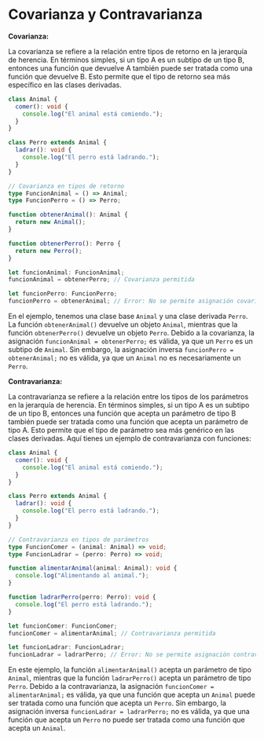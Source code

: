 # Covarianza y Contravarianza

**Covarianza:**

La covarianza se refiere a la relación entre tipos de retorno en la jerarquía de herencia. En términos simples, si un tipo A es un subtipo de un tipo B, entonces una función que devuelve A también puede ser tratada como una función que devuelve B. Esto permite que el tipo de retorno sea más específico en las clases derivadas.

```typescript
class Animal {
  comer(): void {
    console.log("El animal está comiendo.");
  }
}

class Perro extends Animal {
  ladrar(): void {
    console.log("El perro está ladrando.");
  }
}

// Covarianza en tipos de retorno
type FuncionAnimal = () => Animal;
type FuncionPerro = () => Perro;

function obtenerAnimal(): Animal {
  return new Animal();
}

function obtenerPerro(): Perro {
  return new Perro();
}

let funcionAnimal: FuncionAnimal;
funcionAnimal = obtenerPerro; // Covarianza permitida

let funcionPerro: FuncionPerro;
funcionPerro = obtenerAnimal; // Error: No se permite asignación covariante
```

En el ejemplo, tenemos una clase base `Animal` y una clase derivada `Perro`. La función `obtenerAnimal()` devuelve un objeto `Animal`, mientras que la función `obtenerPerro()` devuelve un objeto `Perro`. Debido a la covarianza, la asignación `funcionAnimal = obtenerPerro;` es válida, ya que un `Perro` es un subtipo de `Animal`. Sin embargo, la asignación inversa `funcionPerro = obtenerAnimal;` no es válida, ya que un `Animal` no es necesariamente un `Perro`.

**Contravarianza:**

La contravarianza se refiere a la relación entre los tipos de los parámetros en la jerarquía de herencia. En términos simples, si un tipo A es un subtipo de un tipo B, entonces una función que acepta un parámetro de tipo B también puede ser tratada como una función que acepta un parámetro de tipo A. Esto permite que el tipo de parámetro sea más genérico en las clases derivadas. Aquí tienes un ejemplo de contravarianza con funciones:

```typescript
class Animal {
  comer(): void {
    console.log("El animal está comiendo.");
  }
}

class Perro extends Animal {
  ladrar(): void {
    console.log("El perro está ladrando.");
  }
}

// Contravarianza en tipos de parámetros
type FuncionComer = (animal: Animal) => void;
type FuncionLadrar = (perro: Perro) => void;

function alimentarAnimal(animal: Animal): void {
  console.log("Alimentando al animal.");
}

function ladrarPerro(perro: Perro): void {
  console.log("El perro está ladrando.");
}

let funcionComer: FuncionComer;
funcionComer = alimentarAnimal; // Contravarianza permitida

let funcionLadrar: FuncionLadrar;
funcionLadrar = ladrarPerro; // Error: No se permite asignación contravariante
```

En este ejemplo, la función `alimentarAnimal()` acepta un parámetro de tipo `Animal`, mientras que la función `ladrarPerro()` acepta un parámetro de tipo `Perro`. Debido a la contravarianza, la asignación `funcionComer = alimentarAnimal;` es válida, ya que una función que acepta un `Animal` puede ser tratada como una función que acepta un `Perro`. Sin embargo, la asignación inversa `funcionLadrar = ladrarPerro;` no es válida, ya que una función que acepta un `Perro` no puede ser tratada como una función que acepta un `Animal`.
